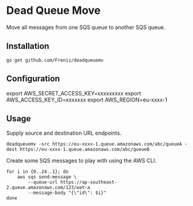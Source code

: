 # Dead Queue Move

Move all messages from one SQS queue to another SQS queue.

## Installation

    go get github.com/Freniz/deadqueuemv


## Configuration

export AWS_SECRET_ACCESS_KEY=xxxxxxxxx
export AWS_ACCESS_KEY_ID=xxxxxxx
export AWS_REGION=eu-xxxx-1



## Usage

Supply source and destination URL endpoints.

    deadqueuemv -src https://eu-xxxx-1.queue.amazonaws.com/abc/queueA -dest https://eu-xxxx-1.queue.amazonaws.com/abc/queueB



Create some SQS messages to play with using the AWS CLI.

    for i in {0..24..1}; do
        aws sqs send-message \
            --queue-url https://ap-southeast-2.queue.amazonaws.com/123/wat-a
            --message-body "{\"id\": $i}"
    done
